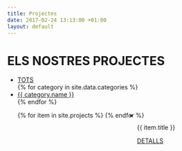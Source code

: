 ```yaml
---
title: Projectes
date: 2017-02-24 13:13:00 +01:00
layout: default
---
```


<div class="theme-page padding-bottom-70">
	<div class="row gray full-width page-header vertical-align-table">
		<div class="row full-width padding-top-bottom-50 vertical-align-cell">
			<div class="row">
				<div class="page-header-left">
					<h1>ELS NOSTRES PROJECTES</h1>
				</div>
			</div>
		</div>
	</div>
	<div class="clearfix">
		<div class="row">
			<ul class="tabs-navigation small gray isotope-filters margin-top-70">
				<li><a class="selected" href="{{page.url}}#filter-*" title="TOTS">TOTS</a></li>
        {% for category in site.data.categories %}
          <li>
            <a title="{{ category.name }}" href="{{page.url}}#{{ category.permalink }}">
              {{ category.name }}
            </a>
          </li>
        {% endfor %}
			</ul>
			<ul class="projects-list isotope" style="position: relative; height: 630px;">
        {% for item in site.projects %}
          <li class="pavers" style="position: absolute; left: 300px; top: 0px;">
            <a href="{{item.url}}" title="{{ item.title }}">
              <img src="{{item.cover}}" alt="">
            </a>
            <div class="view align-center">
              <div class="vertical-align-table">
                <div class="vertical-align-cell">
                  <p class="description">{{ item.title }}</p>
                  <a class="more simple" href="{{item.url}}" title="DETALLS">DETALLS</a>
                </div>
              </div>
            </div>
          </li>
        {% endfor %}
			</ul>
		</div>
	</div>
</div>
